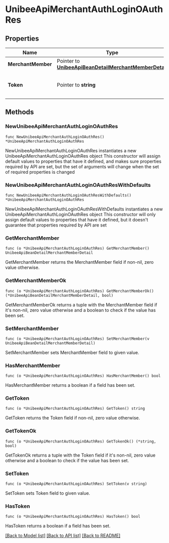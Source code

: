 # UnibeeApiMerchantAuthLoginOAuthRes

## Properties

Name | Type | Description | Notes
------------ | ------------- | ------------- | -------------
**MerchantMember** | Pointer to [**UnibeeApiBeanDetailMerchantMemberDetail**](UnibeeApiBeanDetailMerchantMemberDetail.md) |  | [optional] 
**Token** | Pointer to **string** | Access token of admin portal | [optional] 

## Methods

### NewUnibeeApiMerchantAuthLoginOAuthRes

`func NewUnibeeApiMerchantAuthLoginOAuthRes() *UnibeeApiMerchantAuthLoginOAuthRes`

NewUnibeeApiMerchantAuthLoginOAuthRes instantiates a new UnibeeApiMerchantAuthLoginOAuthRes object
This constructor will assign default values to properties that have it defined,
and makes sure properties required by API are set, but the set of arguments
will change when the set of required properties is changed

### NewUnibeeApiMerchantAuthLoginOAuthResWithDefaults

`func NewUnibeeApiMerchantAuthLoginOAuthResWithDefaults() *UnibeeApiMerchantAuthLoginOAuthRes`

NewUnibeeApiMerchantAuthLoginOAuthResWithDefaults instantiates a new UnibeeApiMerchantAuthLoginOAuthRes object
This constructor will only assign default values to properties that have it defined,
but it doesn't guarantee that properties required by API are set

### GetMerchantMember

`func (o *UnibeeApiMerchantAuthLoginOAuthRes) GetMerchantMember() UnibeeApiBeanDetailMerchantMemberDetail`

GetMerchantMember returns the MerchantMember field if non-nil, zero value otherwise.

### GetMerchantMemberOk

`func (o *UnibeeApiMerchantAuthLoginOAuthRes) GetMerchantMemberOk() (*UnibeeApiBeanDetailMerchantMemberDetail, bool)`

GetMerchantMemberOk returns a tuple with the MerchantMember field if it's non-nil, zero value otherwise
and a boolean to check if the value has been set.

### SetMerchantMember

`func (o *UnibeeApiMerchantAuthLoginOAuthRes) SetMerchantMember(v UnibeeApiBeanDetailMerchantMemberDetail)`

SetMerchantMember sets MerchantMember field to given value.

### HasMerchantMember

`func (o *UnibeeApiMerchantAuthLoginOAuthRes) HasMerchantMember() bool`

HasMerchantMember returns a boolean if a field has been set.

### GetToken

`func (o *UnibeeApiMerchantAuthLoginOAuthRes) GetToken() string`

GetToken returns the Token field if non-nil, zero value otherwise.

### GetTokenOk

`func (o *UnibeeApiMerchantAuthLoginOAuthRes) GetTokenOk() (*string, bool)`

GetTokenOk returns a tuple with the Token field if it's non-nil, zero value otherwise
and a boolean to check if the value has been set.

### SetToken

`func (o *UnibeeApiMerchantAuthLoginOAuthRes) SetToken(v string)`

SetToken sets Token field to given value.

### HasToken

`func (o *UnibeeApiMerchantAuthLoginOAuthRes) HasToken() bool`

HasToken returns a boolean if a field has been set.


[[Back to Model list]](../README.md#documentation-for-models) [[Back to API list]](../README.md#documentation-for-api-endpoints) [[Back to README]](../README.md)


